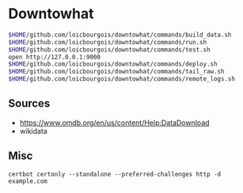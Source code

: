 # Downtowhat


```sh
$HOME/github.com/loicbourgois/downtowhat/commands/build_data.sh
$HOME/github.com/loicbourgois/downtowhat/commands/run.sh
$HOME/github.com/loicbourgois/downtowhat/commands/test.sh
open http://127.0.0.1:9000
$HOME/github.com/loicbourgois/downtowhat/commands/deploy.sh
$HOME/github.com/loicbourgois/downtowhat/commands/tail_raw.sh
$HOME/github.com/loicbourgois/downtowhat/commands/remote_logs.sh
```


## Sources

- https://www.omdb.org/en/us/content/Help:DataDownload 
- wikidata


## Misc
```
certbot certonly --standalone --preferred-challenges http -d example.com
```